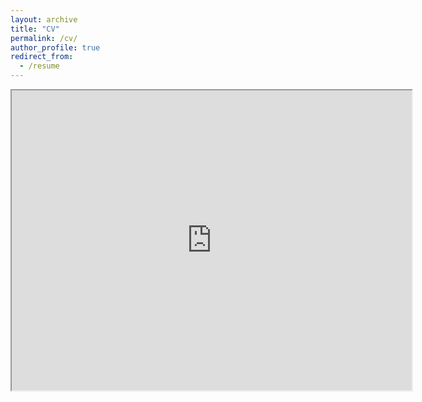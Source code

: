 ```yaml
---
layout: archive
title: "CV"
permalink: /cv/
author_profile: true
redirect_from:
  - /resume
---
```


<iframe src="https://drive.google.com/file/d/1k4Nyhi3_uuQuyRWxSqFjrWoQhsVkME3_/preview" width="640" height="480" allow="autoplay"></iframe>

